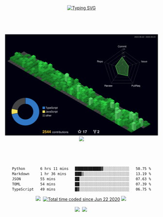 <div align="center">
<br><br><br>

<!-- Don't just fork or copy it. Star it, please 🥺  -->

[![Typing SVG](https://readme-typing-svg.herokuapp.com?font=Oleo+Script&color=9D9ED2&size=35&center=true&vCenter=true&width=404&height=53&lines=%E3%80%80%E3%80%80Hi+there%2C+I'm+Jeong+JaeSoon.+%E3%80%80%E3%80%80)](https://git.io/typing-svg)

<br><br><br>
<!-- 
![](https://github-readme-stats.vercel.app/api?username=JeongJaeSoon&show_icons=true&theme=material-palenight&hide_border=true&bg_color=20232a&icon_color=E3E3E3A8&text_color=fff&title_color=918FE0&count_private=true&line_height=28)
![](https://github-readme-stats.vercel.app/api/top-langs/?username=JeongJaeSoon&layout=compact&theme=material-palenight&hide_border=true&bg_color=20232a&icon_color=E3E3E3A8&text_color=fff&title_color=918FE0&count_private=true&langs_count=30&card_width=360)

<a href="https://github.com/JeongJaeSoon/github-stats">
 <img src="https://raw.githubusercontent.com/JeongJaeSoon/github-stats/output/generated/languages.svg" width=51% />
</a>

<a href="https://github.com/ashutosh00710/github-readme-activity-graph">
 <img src="https://github-readme-activity-graph.cyclic.app/graph?username=JeongJaeSoon&theme=react-dark&bg_color=20232a&hide_border=true&line=8A87D0&color=918FE0" width=98%/>
</a>
-->

![](./profile-3d-contrib/profile-night-green.svg)
![](https://github-readme-stats.vercel.app/api/wakatime?username=JeongJaeSoon&layout=compact&langs_count=20&theme=dark)

<br><br><br>

<!--START_SECTION:waka-->

```txt
Python       6 hrs 11 mins   ████████████▓░░░░░░░░░░░░   50.75 %
Markdown     1 hr 36 mins    ███▒░░░░░░░░░░░░░░░░░░░░░   13.19 %
JSON         55 mins         ██░░░░░░░░░░░░░░░░░░░░░░░   07.63 %
TOML         54 mins         ██░░░░░░░░░░░░░░░░░░░░░░░   07.39 %
TypeScript   49 mins         █▓░░░░░░░░░░░░░░░░░░░░░░░   06.75 %
```

<!--END_SECTION:waka-->

<p align="center">
  <a href="https://hits.seeyoufarm.com"><img src="https://hits.seeyoufarm.com/api/count/incr/badge.svg?url=https%3A%2F%2Fgithub.com%2FJeongJaeSoon&count_bg=%233573CD&title_bg=%23555555&icon=github.svg&icon_color=%23E7E7E7&title=hits&edge_flat=false"/></a>&nbsp 
  <a href="https://wakatime.com/@a9ec6db8-5ed2-44b8-8c20-d69280103581"><img src="https://wakatime.com/badge/user/a9ec6db8-5ed2-44b8-8c20-d69280103581.svg" alt="Total time coded since Jun 22 2020" /></a>
  <a href="mailto:94jaesoon.jeong@gmail.com"><img src="https://img.shields.io/badge/Gmail-d14836?style=flat-square&logo=Gmail&logoColor=white&link=94jaesoon.jeong@gmail.com"/></a>&nbsp
 <br/><br/>
  <a href="https://dev-jaesoon.tistory.com/"><img src="https://img.shields.io/badge/tistory blog-000000?style=flat-square&logo=Tistory&logoColor=white&link=https://dev-jaesoon.tistory.com/"/></a>&nbsp
  <a href="https://qiita.com/JeongJaeSoon"><img src="https://img.shields.io/badge/Qiita blog-11B48A?style=flat-square&logo=Qiita&logoColor=white&link=https://qiita.com/JeongJaeSoon"/></a>&nbsp
</p>

</div>
